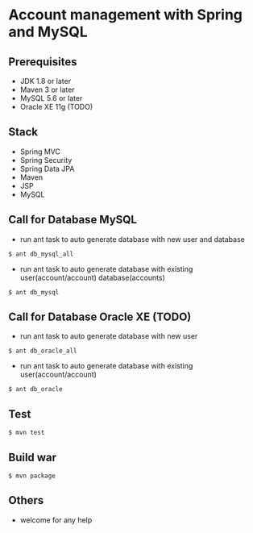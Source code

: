 # Account management with Spring and MySQL

## Prerequisites
- JDK 1.8 or later
- Maven 3 or later
- MySQL 5.6 or later
- Oracle XE 11g (TODO)

## Stack
- Spring MVC
- Spring Security
- Spring Data JPA
- Maven
- JSP
- MySQL

## Call for Database MySQL
* run ant task to auto generate database with new user and database
```
$ ant db_mysql_all
```
* run ant task to auto generate database with existing user(account/account) database(accounts)
```
$ ant db_mysql
```
## Call for Database Oracle XE (TODO)
* run ant task to auto generate database with new user
```
$ ant db_oracle_all
```
* run ant task to auto generate database with existing user(account/account)
```
$ ant db_oracle
```

## Test
```
$ mvn test
```

## Build war
```
$ mvn package
```

Others
-----------------------
* welcome for any help